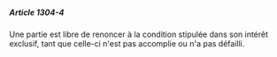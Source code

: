 ##### Article 1304-4

Une partie est libre de renoncer à la condition stipulée dans son intérêt exclusif, tant que celle-ci n'est pas accomplie ou n'a pas défailli.

